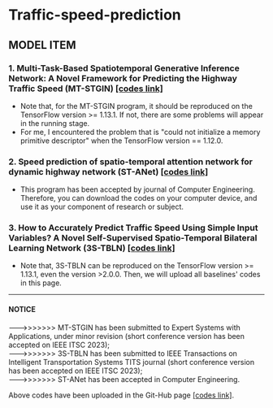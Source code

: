 # Traffic-speed-prediction

## MODEL ITEM
### 1. Multi-Task-Based Spatiotemporal Generative Inference Network: A Novel Framework for Predicting the Highway Traffic Speed (MT-STGIN) [[codes link]](https://github.com/zouguojian/Traffic-speed-prediction/tree/main/MT-STGIN)  
* Note that, for the MT-STGIN program, it should be reproduced on the TensorFlow version >= 1.13.1. 
If not, there are some problems will appear in the running stage.
* For me, I encountered the problem that is "could not initialize a memory primitive descriptor"
 when the TensorFlow version == 1.12.0.

### 2. Speed prediction of spatio-temporal attention network for dynamic highway network (ST-ANet) [[codes link]](https://github.com/zouguojian/Traffic-speed-prediction/tree/main/ST-ANet)  
* This program has been accepted by journal of Computer Engineering. Therefore, you can download the codes on your
computer device, and use it as your component of research or subject.

### 3. How to Accurately Predict Traffic Speed Using Simple Input Variables? A Novel Self-Supervised Spatio-Temporal Bilateral Learning Network (3S-TBLN) [[codes link]](https://github.com/zouguojian/Traffic-speed-prediction/tree/main/3S-TBLN)  
* Note that, 3S-TBLN can be reproduced on the TensorFlow version >= 1.13.1, even the version >2.0.0. Then, we will upload all baselines' codes in this page.
---

#### NOTICE  
--->>>>>>> MT-STGIN has been submitted to Expert Systems with Applications, under minor revision (short conference version has been accepted on IEEE ITSC 2023);  
--->>>>>>> 3S-TBLN has been submitted to IEEE Transactions on Intelligent Transportation Systems TITS journal (short conference version has been accepted on IEEE ITSC 2023);   
--->>>>>>> ST-ANet has been accepted in Computer Engineering.

Above codes have been uploaded in the Git-Hub page [[codes link]](https://github.com/zouguojian/Traffic-speed-prediction).  
